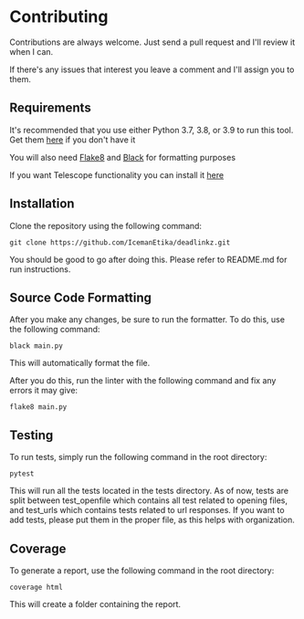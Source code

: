 # Contributing

Contributions are always welcome. Just send a pull request and I'll review it when I can.

If there's any issues that interest you leave a comment and I'll assign you to them.

## Requirements

It's recommended that you use either Python 3.7, 3.8, or 3.9 to run this tool. Get them <a href="https://www.python.org/downloads/">here</a> if you don't have it

You will also need [Flake8](https://flake8.pycqa.org/en/latest/index.html) and [Black](https://pypi.org/project/black/) for formatting purposes

If you want Telescope functionality you can install it [here](https://github.com/Seneca-CDOT/telescope)

## Installation

Clone the repository using the following command:

`git clone https://github.com/IcemanEtika/deadlinkz.git`

You should be good to go after doing this. Please refer to README.md for run instructions.

## Source Code Formatting

After you make any changes, be sure to run the formatter. To do this, use the following command:

`black main.py`

This will automatically format the file.

After you do this, run the linter with the following command and fix any errors it may give:

`flake8 main.py`

## Testing

To run tests, simply run the following command in the root directory:

`pytest`

This will run all the tests located in the tests directory. As of now, tests are split between test_openfile
which contains all test related to opening files, and test_urls which contains tests related to url
responses. If you want to add tests, please put them in the proper file, as this helps with
organization. 

## Coverage

To generate a report, use the following command in the root directory:

`coverage html`

This will create a folder containing the report.
